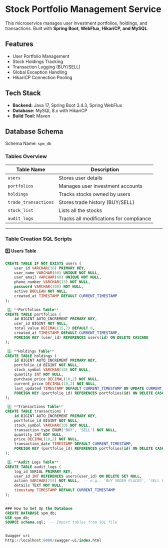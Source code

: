 # Stock Portfolio Management Service

This microservice manages user investment portfolios, holdings, and transactions.
Built with **Spring Boot, WebFlux, HikariCP, and MySQL**.

## Features
- User Portfolio Management
- Stock Holdings Tracking
- Transaction Logging (BUY/SELL)
- Global Exception Handling
- HikariCP Connection Pooling

## Tech Stack
- **Backend:** Java 17, Spring Boot 3.4.3, Spring WebFlux
- **Database:** MySQL 8.x with HikariCP
- **Build Tool:** Maven

## Database Schema
Schema Name: `spm_db`

###  Tables Overview
| Table Name           | Description                             |
|----------------------|-----------------------------------------|
| `users`              | Stores user details                     |
| `portfolios`         | Manages user investment accounts        |
| `holdings`           | Tracks stocks owned by users            |
| `trade_transactions` | Stores trade history (BUY/SELL)         |
| `stock_list`         | Lists all the stocks                    |
| `audit_logs`         | Tracks all modifications for compliance |



---
### Table Creation SQL Scripts
#### 1️⃣ **Users Table**
```sql
CREATE TABLE IF NOT EXISTS users (
    user_id VARCHAR(36) PRIMARY KEY,  
    user_name VARCHAR(60) UNIQUE NOT NULL,
    user_email VARCHAR(60) UNIQUE NOT NULL,
    phone_number VARCHAR(15) NOT NULL,
    password VARCHAR(300) NOT NULL,
    active BOOLEAN NOT NULL,
    created_at TIMESTAMP DEFAULT CURRENT_TIMESTAMP
);

 2️⃣ **Portfolios Table**
CREATE TABLE portfolios (
    id BIGINT AUTO_INCREMENT PRIMARY KEY,
    user_id BIGINT NOT NULL,
    total_value DECIMAL(15,2) DEFAULT 0,
    created_at TIMESTAMP DEFAULT CURRENT_TIMESTAMP,
    FOREIGN KEY (user_id) REFERENCES users(id) ON DELETE CASCADE
);

 3️⃣ **Holdings Table**
CREATE TABLE holdings (
    id BIGINT AUTO_INCREMENT PRIMARY KEY,
    portfolio_id BIGINT NOT NULL,
    stock_symbol VARCHAR(10) NOT NULL,
    quantity INT NOT NULL,
    purchase_price DECIMAL(10,2) NOT NULL,
    current_price DECIMAL(10,2) NOT NULL,
    last_updated TIMESTAMP DEFAULT CURRENT_TIMESTAMP ON UPDATE CURRENT_TIMESTAMP,
    FOREIGN KEY (portfolio_id) REFERENCES portfolios(id) ON DELETE CASCADE
);

 4️⃣ **Transactions Table**
CREATE TABLE transactions (
    id BIGINT AUTO_INCREMENT PRIMARY KEY,
    portfolio_id BIGINT NOT NULL,
    stock_symbol VARCHAR(10) NOT NULL,
    transaction_type ENUM('BUY', 'SELL') NOT NULL,
    quantity INT NOT NULL,
    price DECIMAL(10,2) NOT NULL,
    transaction_date TIMESTAMP DEFAULT CURRENT_TIMESTAMP,
    FOREIGN KEY (portfolio_id) REFERENCES portfolios(id) ON DELETE CASCADE
);

 5️⃣ **Audit Logs Table**
CREATE TABLE audit_logs (
    log_id SERIAL PRIMARY KEY,
    user_id INT REFERENCES users(user_id) ON DELETE SET NULL,
    action VARCHAR(255) NOT NULL,  -- e.g., 'BUY ORDER PLACED', 'SELL ORDER EXECUTED'
    details TEXT NOT NULL,
    timestamp TIMESTAMP DEFAULT CURRENT_TIMESTAMP
);

---
### How to Set Up the Database
CREATE DATABASE spm_db;
USE spm_db;
SOURCE schema.sql;  -- Import tables from SQL file


Swagger uri
http://localhost:8080/swagger-ui/index.html
